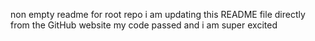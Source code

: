 non empty readme for root repo
i am updating this README file directly from the GitHub website 
my code passed and i am super excited
